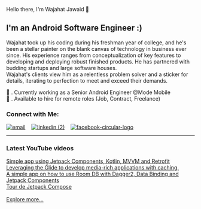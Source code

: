 Hello there, I'm Wajahat Jawaid 👋

## I'm an Android Software Engineer :)
Wajahat took up his coding during his freshman year of college, and he's been a stellar painter on the blank canvas of technology in business ever since. His experience ranges from conceptualization of key features to developing and deploying robust finished products. He has partnered with budding startups and large software houses.<br />Wajahat's clients view him as a relentless problem solver and a sticker for details, iterating to perfection to meet and exceed their demands.

🔭 . Currently working as a Senior Android Engineer @Mode Mobile <br />
🌱 . Available to hire for remote roles (Job, Contract, Freelance)

### Connect with Me:
<a href="mailto:wajahatjawaid@gmail.com">![email](https://user-images.githubusercontent.com/13690429/181525733-e9fa54ae-b494-4d9c-a03e-266d6f7ea288.png)</a>&nbsp;&nbsp;&nbsp;
<a href="https://www.linkedin.com/in/wajahat-jawaid-99828b47">![linkedin (2)](https://user-images.githubusercontent.com/13690429/181523715-4340aabc-674f-44f2-bd3e-ed0f21ead8db.png)</a>&nbsp;&nbsp;&nbsp;
<a href="https://www.facebook.com/wajahatjawaid1">![facebook-circular-logo](https://user-images.githubusercontent.com/13690429/181523883-f4d9c050-114a-4133-a126-ea759b6ba467.png)</a>

<hr />

### Latest YouTube videos

<a href="https://youtube.com/shorts/bud06SJW9NU">Simple app using Jetpack Components, Kotlin, MVVM and Retrofit</a><br />
<a href="https://youtube.com/shorts/VvrY68di4pg">Leveraging the Glide to develop media-rich applications with caching.</a><br />
<a href="https://youtube.com/shorts/los89ghSS34">A simple app on how to use Room DB with Dagger2, Data Binding and Jetpack Components</a><br />
<a href="https://youtube.com/shorts/hYS97dskkld">Tour de Jetpack Compose</a><br /><br />
<a href="https://www.youtube.com/channel/UCz77ZDY7pS9UYFk8X1ByWKw">Explore more...</a>
